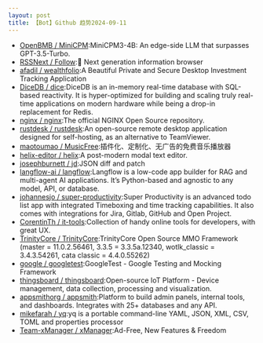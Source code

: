 ```yaml
---
layout: post
title: 【Bot】Github 趋势2024-09-11
---
```


* [OpenBMB / MiniCPM](https://github.com/OpenBMB/MiniCPM):MiniCPM3-4B: An edge-side LLM that surpasses GPT-3.5-Turbo.
* [RSSNext / Follow](https://github.com/RSSNext/Follow):🧡 Next generation information browser
* [afadil / wealthfolio](https://github.com/afadil/wealthfolio):A Beautiful Private and Secure Desktop Investment Tracking Application
* [DiceDB / dice](https://github.com/DiceDB/dice):DiceDB is an in-memory real-time database with SQL-based reactivity. It is hyper-optimized for building and scaling truly real-time applications on modern hardware while being a drop-in replacement for Redis.
* [nginx / nginx](https://github.com/nginx/nginx):The official NGINX Open Source repository.
* [rustdesk / rustdesk](https://github.com/rustdesk/rustdesk):An open-source remote desktop application designed for self-hosting, as an alternative to TeamViewer.
* [maotoumao / MusicFree](https://github.com/maotoumao/MusicFree):插件化、定制化、无广告的免费音乐播放器
* [helix-editor / helix](https://github.com/helix-editor/helix):A post-modern modal text editor.
* [josephburnett / jd](https://github.com/josephburnett/jd):JSON diff and patch
* [langflow-ai / langflow](https://github.com/langflow-ai/langflow):Langflow is a low-code app builder for RAG and multi-agent AI applications. It’s Python-based and agnostic to any model, API, or database.
* [johannesjo / super-productivity](https://github.com/johannesjo/super-productivity):Super Productivity is an advanced todo list app with integrated Timeboxing and time tracking capabilities. It also comes with integrations for Jira, Gitlab, GitHub and Open Project.
* [CorentinTh / it-tools](https://github.com/CorentinTh/it-tools):Collection of handy online tools for developers, with great UX.
* [TrinityCore / TrinityCore](https://github.com/TrinityCore/TrinityCore):TrinityCore Open Source MMO Framework (master = 11.0.2.56461, 3.3.5 = 3.3.5a.12340, wotlk_classic = 3.4.3.54261, cata classic = 4.4.0.55262)
* [google / googletest](https://github.com/google/googletest):GoogleTest - Google Testing and Mocking Framework
* [thingsboard / thingsboard](https://github.com/thingsboard/thingsboard):Open-source IoT Platform - Device management, data collection, processing and visualization.
* [appsmithorg / appsmith](https://github.com/appsmithorg/appsmith):Platform to build admin panels, internal tools, and dashboards. Integrates with 25+ databases and any API.
* [mikefarah / yq](https://github.com/mikefarah/yq):yq is a portable command-line YAML, JSON, XML, CSV, TOML and properties processor
* [Team-xManager / xManager](https://github.com/Team-xManager/xManager):Ad-Free, New Features & Freedom
